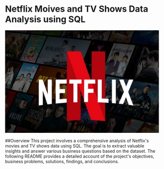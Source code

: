 # Netflix Moives and TV Shows Data Analysis using SQL
![Netflix Logo](https://github.com/edwin14631/netflix_project_analysis/blob/main/logo.png)

##Overview
This project involves a comprehensive analysis of Netflix's movies and TV shows data using SQL. The goal is to extract valuable insights and answer various business questions based on the dataset. The following README provides a detailed account of the project's objectives, business problems, solutions, findings, and conclusions.

